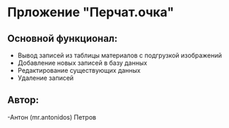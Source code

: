 # Прложение "Перчат.очка"

## Основной функционал:
- Вывод записей из таблицы материалов с подгрузкой изображений
- Добавление новых записей в базу данных
- Редактирование существующих данных
- Удаление записей

## Автор:
-Антон (mr.antonidos) Петров
